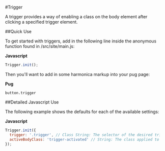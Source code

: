 #Trigger

A trigger provides a way of enabling a class on the body element after clicking a specified trigger element.

##Quick Use

To get started with triggers, add in the following line inside the anonymous function found in /src/site/main.js:

**Javascript**

```js
Trigger.init();
```

Then you'll want to add in some harmonica markup into your pug page:

**Pug**

```pug
button.trigger
```

##Detailed Javascript Use

The following example shows the defaults for each of the available settings:

**Javascript**

```js
Trigger.init({
  trigger: '.trigger', // Class String: The selector of the desired trigger
  activeBodyClass: 'trigger-activated' // String: The class applied to the document body upon trigger activation
});
```
